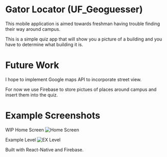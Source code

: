 # Gator Locator (UF_Geoguesser)
This mobile application is aimed towards freshman having trouble finding their way around campus.

This is a simple quiz app that will show you a picture of a building and you have to determine what building it is.

# Future Work
I hope to implement Google maps API to incorporate street view.

For now we use Firebase to store pictues of places around campus and insert them into the quiz.

# Example Screenshots
WIP Home Screen
![Home Screen](https://imgur.com/a/JnSmIGJ)

Example Level
![EX Level](https://imgur.com/a/TpZr9N7)


Built with React-Native and Firebase.
